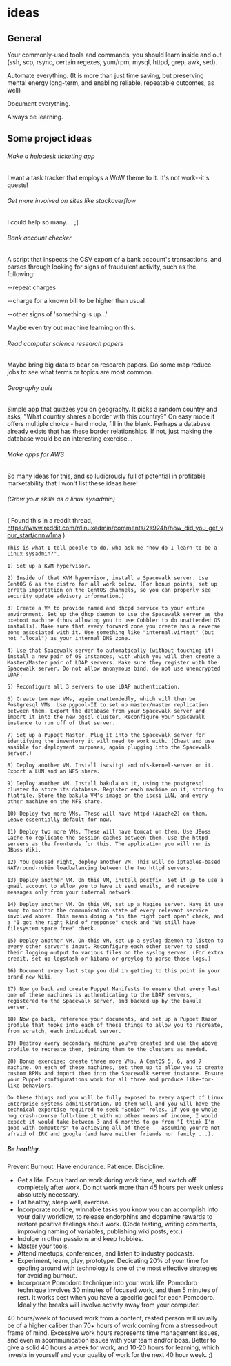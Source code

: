 # ideas

## General

Your commonly-used tools and commands, you should learn inside and out (ssh, scp, rsync, certain regexes, yum/rpm, mysql, httpd, grep, awk, sed).

Automate everything. (It is more than just time saving, but preserving mental energy long-term, and enabling reliable, repeatable outcomes, as well)

Document everything.

Always be learning.


## Some project ideas


###### Make a helpdesk ticketing app
I want a task tracker that employs a WoW theme to it. It's not work--it's quests!

###### Get more involved on sites like stackoverflow
I could help so many.... ;]

###### Bank account checker
A script that inspects the CSV export of a bank account's transactions, and parses through looking for signs of fraudulent activity, such as the following:

--repeat charges

--charge for a known bill to be higher than usual

--other signs of 'something is up...' 


Maybe even try out machine learning on this. 


###### Read computer science research papers

Maybe bring big data to bear on research papers. Do some map reduce jobs to see what terms or topics are most common.

###### Geography quiz  

Simple app that quizzes you on geography. It picks a random country and asks, "What country shares a border with this country?" On easy mode it offers multiple choice - hard mode, fill in the blank. Perhaps a database already exists that has these border relationships. If not, just making the database would be an interesting exercise...


###### Make apps for AWS
So many ideas for this, and so ludicrously full of potential in profitable marketability that I won't list these ideas here!


###### (Grow your skills as a linux sysadmin)

( Found this in a reddit thread, https://www.reddit.com/r/linuxadmin/comments/2s924h/how_did_you_get_your_start/cnnw1ma )

```
This is what I tell people to do, who ask me "how do I learn to be a Linux sysadmin?".

1) Set up a KVM hypervisor.

2) Inside of that KVM hypervisor, install a Spacewalk server. Use CentOS 6 as the distro for all work below. (For bonus points, set up errata importation on the CentOS channels, so you can properly see security update advisory information.)

3) Create a VM to provide named and dhcpd service to your entire environment. Set up the dhcp daemon to use the Spacewalk server as the pxeboot machine (thus allowing you to use Cobbler to do unattended OS installs). Make sure that every forward zone you create has a reverse zone associated with it. Use something like "internal.virtnet" (but not ".local") as your internal DNS zone.

4) Use that Spacewalk server to automatically (without touching it) install a new pair of OS instances, with which you will then create a Master/Master pair of LDAP servers. Make sure they register with the Spacewalk server. Do not allow anonymous bind, do not use unencrypted LDAP.

5) Reconfigure all 3 servers to use LDAP authentication.

6) Create two new VMs, again unattendedly, which will then be Postgresql VMs. Use pgpool-II to set up master/master replication between them. Export the database from your Spacewalk server and import it into the new pgsql cluster. Reconfigure your Spacewalk instance to run off of that server.

7) Set up a Puppet Master. Plug it into the Spacewalk server for identifying the inventory it will need to work with. (Cheat and use ansible for deployment purposes, again plugging into the Spacewalk server.)

8) Deploy another VM. Install iscsitgt and nfs-kernel-server on it. Export a LUN and an NFS share.

9) Deploy another VM. Install bakula on it, using the postgresql cluster to store its database. Register each machine on it, storing to flatfile. Store the bakula VM's image on the iscsi LUN, and every other machine on the NFS share.

10) Deploy two more VMs. These will have httpd (Apache2) on them. Leave essentially default for now.

11) Deploy two more VMs. These will have tomcat on them. Use JBoss Cache to replicate the session caches between them. Use the httpd servers as the frontends for this. The application you will run is JBoss Wiki.

12) You guessed right, deploy another VM. This will do iptables-based NAT/round-robin loadbalancing between the two httpd servers.

13) Deploy another VM. On this VM, install postfix. Set it up to use a gmail account to allow you to have it send emails, and receive messages only from your internal network.

14) Deploy another VM. On this VM, set up a Nagios server. Have it use snmp to monitor the communication state of every relevant service involved above. This means doing a "is the right port open" check, and a "I got the right kind of response" check and "We still have filesystem space free" check.

15) Deploy another VM. On this VM, set up a syslog daemon to listen to every other server's input. Reconfigure each other server to send their logging output to various files on the syslog server. (For extra credit, set up logstash or kibana or greylog to parse those logs.)

16) Document every last step you did in getting to this point in your brand new Wiki.

17) Now go back and create Puppet Manifests to ensure that every last one of these machines is authenticating to the LDAP servers, registered to the Spacewalk server, and backed up by the bakula server.

18) Now go back, reference your documents, and set up a Puppet Razor profile that hooks into each of these things to allow you to recreate, from scratch, each individual server.

19) Destroy every secondary machine you've created and use the above profile to recreate them, joining them to the clusters as needed.

20) Bonus exercise: create three more VMs. A CentOS 5, 6, and 7 machine. On each of these machines, set them up to allow you to create custom RPMs and import them into the Spacewalk server instance. Ensure your Puppet configurations work for all three and produce like-for-like behaviors.

Do these things and you will be fully exposed to every aspect of Linux Enterprise systems administration. Do them well and you will have the technical expertise required to seek "Senior" roles. If you go whole-hog crash-course full-time it with no other means of income, I would expect it would take between 3 and 6 months to go from "I think I'm good with computers" to achieving all of these -- assuming you're not afraid of IRC and google (and have neither friends nor family ...).
```

##### Be healthy.

Prevent Burnout. Have endurance. Patience. Discipline.

- Get a life. Focus hard on work during work time, and switch off completely after work. Do not work more than 45 hours per week unless absolutely necessary. 
- Eat healthy, sleep well, exercise.
- Incorporate routine, winnable tasks you know you can accomplish into your daily workflow, to release endorphins and dopamine rewards to restore positive feelings about work. (Code testing, writing comments, improving naming of variables, publishing wiki posts, etc.)
- Indulge in other passions and keep hobbies.
- Master your tools.
- Attend meetups, conferences, and listen to industry podcasts.
- Experiment, learn, play, prototype. Dedicating 20% of your time for goofing around with technology is one of the most effective strategies for avoiding burnout.
- Incorporate Pomodoro technique into your work life. Pomodoro technique involves 30 minutes of focused work, and then 5 minutes of rest. It works best when you have a specific goal for each Pomodoro. Ideally the breaks will involve activity away from your computer.

40 hours/week of focused work from a content, rested person will usually be of a higher caliber than 70+ hours of work coming from a stressed-out frame of mind.  Excessive work hours represents time management issues, and even miscommunication issues with your team and/or boss.  Better to give a solid 40 hours a week for work, and 10-20 hours for learning, which invests in yourself and your quality of work for the next 40 hour week. ;)
